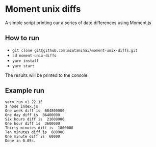 # Moment unix diffs

A simple script printing our a series of date differences using Moment.js

## How to run
* `git clone git@github.com:miutamihai/moment-unix-diffs.git`
* `cd moment-unix-diffs`
* `yarn install`
* `yarn start`

The results will be printed to the console.

## Example run
```
yarn run v1.22.15
$ node index.js
One week diff is  604800000
One day diff is  86400000
Six hours diff is  21600000
One hour diff is  3600000
Thirty minutes diff is  1800000
Ten minutes diff is  600000
One minute diff is  60000
Done in 0.05s.
```

